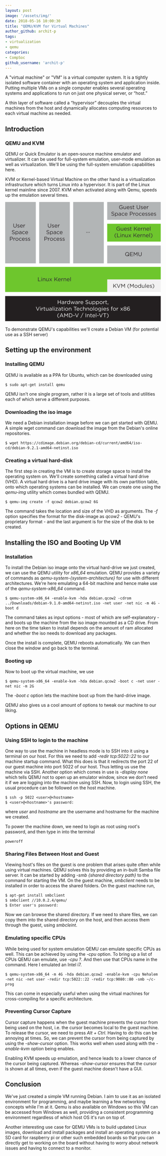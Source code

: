 ```yaml
---
layout: post
image: '/assets/img/'
date: 2018-05-16 10:00:30
title: "QEMU/KVM for Virtual Machines"
author_github: archit-p
tags:
- virtualization
- qemu
categories:
- CompSoc
github_username: 'archit-p'
---
```


A "virtual machine" or "VM" is a virtual computer system. It is a tightly isolated software container with an operating system and application inside. Putting multiple VMs on a single computer enables several operating systems and applications to run on just one physical server, or “host.”

A thin layer of software called a “hypervisor” decouples the virtual machines from the host and dynamically allocates computing resources to each virtual machine as needed. 

## Introduction
### QEMU and KVM
QEMU or Quick Emulator is an open-source machine emulator and virtualizer. It can be used for full-system emulation, user-mode emulation as well as virtualization. We'll be using the full-system emulation capabilities here. 

KVM or Kernel-based Virtual Machine on the other hand is a virtualization infrastructure which turns Linux into a hypervisor. It is part of the Linux kernel mainline since 2007. KVM when activated along with Qemu, speeds up the emulation several times. 

![Virtualization architecture showing QEMU sitting between the Guest OS and KVM](/blog/assets/img/qemu-virtualization/kvm_qemu.png)  

To demonstrate QEMU's capabilities we'll create a Debian VM (for potential use as a SSH server)

## Setting up the environment
### Installing QEMU 
QEMU is available as a PPA for Ubuntu, which can be downloaded using

```shell
$ sudo apt-get install qemu
```
QEMU isn't one single program, rather it is a large set of tools and utilities each of which serve a different purposes. 

### Downloading the iso image
We need a Debian installation image before we can get started with QEMU. A simple wget command can download the image from the Debian's online repositories.

```shell
$ wget https://cdimage.debian.org/debian-cd/current/amd64/iso-cd/debian-9.2.1-amd64-netinst.iso
```

### Creating a virtual hard-disk
The first step in creating the VM is to create storage space to install the operating system on. We'll create something called a virtual hard drive (VHD). A virtual hard drive is a hard drive image with its own partition table, onto which operating systems can be installed. We can create one using the *qemu-img* utility which comes bundled with QEMU.

```shell
$ qemu-img create -f qcow2 debian.qcow2 6G
```

The command takes the location and size of the VHD as arguments. The *-f* option specifies the format for the disk-image as *qcow2* - QEMU's proprietary format - and the last argument is for the size of the disk to be created. 

## Installing the ISO and Booting Up VM
### Installation

To install the Debian iso image onto the virtual hard-drive we just created, we can use the QEMU utility for *x86_64* emulation. QEMU provides a variety of commands as *qemu-system-{system-architecture}* for use with different architectures. We're here emulating a 64-bit machine and hence make use of the *qemu-system-x86_64* command.

```shell
$ qemu-system-x86_64 -enable-kvm -hda debian.qcow2 -cdrom ../Downloads/debian-9.1.0-amd64-netinst.iso -net user -net nic -m 4G -boot d 
```

The command takes as input options - most of which are self-explanatory - and boots up the machine from the iso image mounted as a CD drive. From here on the time taken to install depends on the amount of ram allocated and whether the iso needs to download any packages.

Once the install is complete, QEMU reboots automatically. We can then close the window and go back to the terminal.

### Booting up
Now to boot up the virtual machine, we use

```shell
$ qemu-system-x86_64 -enable-kvm -hda debian.qcow2 -boot c -net user -net nic -m 2G
```

The _-boot c_ option lets the machine boot up from the hard-drive image.

QEMU also gives us a cool amount of options to tweak our machine to our liking. 

## Options in QEMU
### Using SSH to login to the machine

One way to use the machine in headless mode is to SSH into it using a terminal on our host. For this we need to add _-redir tcp:5022::22_ to our machine startup command. What this does is that it redirects the port 22 of our guest machine into port 5022 of our host. Thus letting us use the machine via SSH. Another option which comes in use is _-display none_ which tells QEMU not to open up an emulator window, since we don’t need it if we are logging into the machine using SSH. Now, to login using SSH, the usual procedure can be followed on the host machine.

```shell
$ ssh -p 5022 <user>@<hostname>
$ <user>@<hostname>'s password:
```

where *user* and *hostname* are the username and hostname for the machine we created.

To power the machine down, we need to login as root using root's password, and then type in into the terminal

```shell
poweroff
```

### Sharing Files Between Host and Guest
Viewing host's files on the guest is one problem that arises quite often while using virtual machines. QEMU solves this by providing an in-built Samba file server.
It can be started by adding _-smb {shared directory path}_ to the command for starting the VM. On the guest machine, *smbclient* needs to be installed in order to access the shared folders. On the guest machine run,

```shell
$ apt-get install smbclient
$ smbclient //10.0.2.4/qemu/
$ Enter user's password:
```

Now we can browse the shared directory. If we need to share files, we can copy them into the shared directory on the host, and then access them through the guest, using *smbcleint*.

### Emulating specific CPUs
While being used for system emulation QEMU can emulate specific CPUs as well. This can be achieved by using the _-cpu_ option. To bring up a list of CPUs QEMU can emulate, use _-cpu ?_. And then use that CPUs name in the command. Here I emulated an Intel i7. 

```shell
$ qemu-system-x86_64 -m 4G -hda debian.qcow2 -enable-kvm -cpu Nehalem -net nic -net user -redir tcp:5022::22 -redir tcp:9080::80 -smb ~/c-prog
```

This can come in especially useful when using the virtual machines for cross-compiling for a specific architecture.

### Preventing Cursor Capture
Cursor capture happens when the guest machine prevents the cursor from being used on the host, i.e. the cursor becomes local to the guest machine. To release the cursor, we need to press *Alt + Ctrl*. Having to do this can be annoying at times. So, we can prevent the cursor from being captured by using the *-show-cursor* option. This works well when used along with the *-enable-kvm* option being enables.

Enabling KVM speeds up emulation, and hence leads to a lower chance of the cursor being captured. Whereas *-show-cursor* ensures that the cursor is shown at all times, even if the guest machine doesn't have a GUI.

## Conclusion
We've just created a simple VM running Debian. I aim to use it as an isolated environment for programming, and maybe learning a few networking concepts while I'm at it. Qemu is also available on Windows so this VM can be accessed from Windows as well, providing a consistent programming environment regardless of which host OS it's run on top of. 

Another interesting use case for QEMU VMs is to build updated Linux images, download and install packages and install an operating system on a SD card for raspberry pi or other such embedded boards so that you can directly get to working on the board without having to worry about network issues and having to connect to a monitor. 